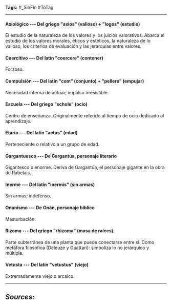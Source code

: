 **Tags:** #_SinFín
#ToTag 
- - -
#### Axiológico --- Del griego "axios" (valioso) + "logos" (estudio)
El estudio de la naturaleza de los valores y los juicios valorativos. Abarca el estudio de los valores morales, éticos y estéticos, la naturaleza de lo valioso, los criterios de evaluación y las jerarquías entre valores.

#### Coercitivo --- Del latín "coercere" (contener)
Forzoso.

#### Compulsión --- Del latín "com" (conjunto) + "pellere" (empujar)
Necesidad interna de actuar; impulso irresistible.

#### Escuela --- Del griego "schole" (ocio)
Centro de enseñanza. Originalmente referido al tiempo de ocio dedicado al aprendizaje.

#### Etario --- Del latín "aetas" (edad)
Perteneciente o relativo a un grupo de edad.

#### Gargantuesco --- De Gargantúa, personaje literario
Gigantesco o enorme. Deriva de Gargantúa, el personaje gigante en la obra de Rabelais.

#### Inerme --- Del latín "inermis" (sin armas)
Sin armas; indefenso.

#### Onanismo --- De Onán, personaje bíblico
Masturbación.

#### Rizoma --- Del griego "rhizoma" (masa de raíces)
Parte subterránea de una planta que puede conectarse entre sí. Como metáfora filosófica (Deleuze y Guattari): simboliza lo no jerárquico y múltiple.

#### Vetusta --- Del latín "vetustus" (viejo)
Extremadamente viejo o arcaico.
- - - 
## ***Sources:***